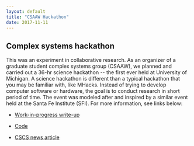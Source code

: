 ```yaml
---
layout: default
title: "CSAAW Hackathon"
date: 2017-11-11
---
```

## Complex systems hackathon

This was an experiment in collaborative research. As an organizer of a graduate student complex systems group (CSAAW), we planned and carried out a 36-hr science hackathon -- the first ever held at University of Michigan. A science hackathon is different than a typical hackathon that you may be familiar with, like MHacks. Instead of trying to develop computer software or hardware, the goal is to conduct research in short period of time. The event was modeled after and inspired by a similar event held at the Santa Fe Institute (SFI). For more information, see links below:

* [Work-in-progress write-up](https://github.com/aniketde/CSAAW-hackathon/blob/master/Paper/HackathonPaper.pdf)


* [Code](https://github.com/aniketde/CSAAW-hackathon)

* [CSCS news article](https://lsa.umich.edu/cscs/news-events/all-news/search-news/first-ever-um-complex-systems-science-hackathon.html)

